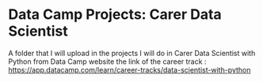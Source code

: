 # Data Camp Projects: Carer Data Scientist
A folder that I will upload in the projects I will do in Carer Data Scientist with Python from Data Camp website
the link of the career track : https://app.datacamp.com/learn/career-tracks/data-scientist-with-python
